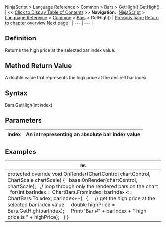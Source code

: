 ﻿
NinjaScript > Language Reference > Common > Bars > GetHigh()
GetHigh()
| << [Click to Display Table of Contents](gethigh.md) >> **Navigation:**     [NinjaScript](ninjascript-1.md) > [Language Reference](language_reference_wip-1.md) > [Common](common-1.md) > [Bars](bars-1.md) > GetHigh() | [Previous page](getdaybar-1.md) [Return to chapter overview](bars-1.md) [Next page](getlow-1.md) |
| --- | --- |
## Definition
Returns the high price at the selected bar index value.
 
## Method Return Value
A double value that represents the high price at the desired bar index.
## 
## Syntax
Bars.GetHigh(int index)
 
## Parameters
| index | An int representing an absolute bar index value |
| --- | --- |

## Examples
| ns |
| --- |
| protected override void OnRender(ChartControl chartControl, ChartScale chartScale) {    base.OnRender(chartControl, chartScale);    // loop through only the rendered bars on the chart    for(int barIndex = ChartBars.FromIndex; barIndex <= ChartBars.ToIndex; barIndex++)    {      // get the high price at the selected bar index value      double highPrice = Bars.GetHigh(barIndex);      Print("Bar #" + barIndex + " high price is " + highPrice);    } } |

